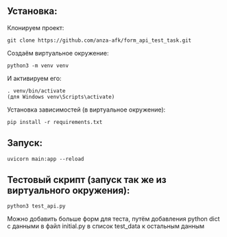 ## Установка:

Клонируем проект:  

    git clone https://github.com/anza-afk/form_api_test_task.git

Создаём виртуальное окружение:

    python3 -m venv venv

И активируем его:

    . venv/bin/activate
    (для Windows venv\Scripts\activate)

Установка зависимостей (в виртуальное окружение):

    pip install -r requirements.txt

## Запуск:

    uvicorn main:app --reload

## Тестовый скрипт (запуск так же из виртуального окружения):

    python3 test_api.py

Можно добавить больше форм для теста, путём добавления python dict с данными в файл initial.py в список test_data к остальным данным
